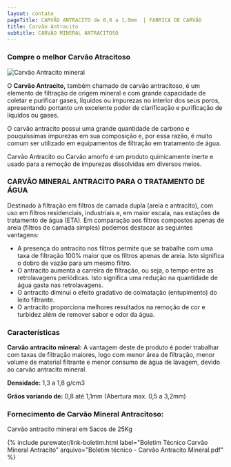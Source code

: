 ```yaml
---
layout: contato
pageTitle: CARVÃO ANTRACITO de 0,8 a 1,0mm  | FABRICA DE CARVÃO   
title: Carvão Antracito
subtitle: CARVÃO MINERAL ANTRACITOSO
---
```


### Compre o melhor Carvão Atracitoso

<img class="img-responsive pull-right" style="max-width: 40%;" src="../../website/images/Carvão ativado granulado.jpg" alt="Carvão Antracito mineral">

O **Carvão Antracito,** também chamado de carvão antracitoso, é um elemento de filtração de origem mineral e com grande capacidade de coletar e purificar gases, líquidos ou impurezas no interior dos seus poros, apresentando portanto um excelente poder de clarificação e purificação de líquidos ou gases.

O carvão antracito possui uma grande quantidade de carbono e pouquíssimas impurezas em sua composição e, por essa razão, é muito comum ser utilizado em equipamentos de filtração em tratamento de água.

Carvão Antracito ou Carvão amorfo é um produto quimicamente inerte e usado para a remoção de impurezas dissolvidas em diversos meios.

### CARVÃO MINERAL ANTRACITO PARA O TRATAMENTO DE ÁGUA

Destinado à filtração em filtros de camada dupla (areia e antracito), com uso em filtros residenciais, industriais e, em maior escala, nas estações de tratamento de água (ETA). Em comparação aos filtros compostos apenas de areia (filtros de camada simples) podemos destacar as seguintes vantagens:

- A presença do antracito nos filtros permite que se trabalhe com uma taxa de filtração 100% maior que os filtros apenas de areia. Isto significa o dobro de vazão para um mesmo filtro.
- O antracito aumenta a carreira de filtração, ou seja, o tempo entre as retrolavagens periódicas. Isto significa uma redução na quantidade de água gasta nas retrolavagens.
- O antracito diminui o efeito gradativo de colmatação (entupimento) do leito filtrante.
- O antracito proporciona melhores resultados na remoção de cor e turbidez além de remover sabor e odor da água.

### Características

**Carvão antracito mineral:** A vantagem deste de produto é poder trabalhar com taxas de filtração maiores, logo com menor área de filtração, menor volume de material filtrante e menor consumo de água de lavagem, devido ao carvão antracito mineral.

**Densidade:** 1,3 a 1,8 g/cm3

**Grãos variando de:** 0,8 até 1,1mm (Abertura max. 0,5 a 3,2mm)

### Fornecimento de Carvão Mineral Antracitoso:
Carvão antracito mineral em Sacos de 25Kg



{% include purewater/link-boletim.html 
   label="Boletim Técnico Carvão Mineral Antracito" 
   arquivo="Boletim técnico - Carvão Antracito Mineral.pdf" %}



